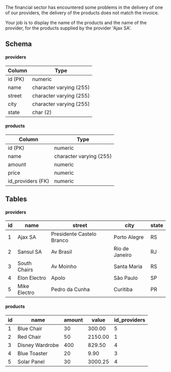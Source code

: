 The financial sector has encountered some problems in the delivery of one of our providers, the delivery of the products does not match the invoice.

Your job is to display the name of the products and the name of the provider, for the products supplied by the provider 'Ajax SA'.

## Schema

#### providers
|Column | Type|
|-------|-----|
|id (PK) | numeric|
|name | character varying (255)|
|street | character varying (255)|
|city | character varying (255)|
|state | char (2)|
   
#### products
|Column | Type|
|-------|-----|
|id (PK) | numeric|
|name | character varying (255)|
|amount | numeric|
|price | numeric|
|id_providers (FK) | numeric|
 
## Tables
#### providers
|id | name | street | city | state|
|---|------|--------|------|------|
|1 | Ajax SA | Presidente Castelo Branco | Porto Alegre | RS|
|2 | Sansul SA | Av Brasil | Rio de Janeiro | RJ|
|3 | South Chairs | Av Moinho | Santa Maria | RS|
|4 | Elon Electro | Apolo | São Paulo | SP|
|5 | Mike Electro | Pedro da Cunha | Curitiba | PR|
   
#### products
|id | name | amount | value | id_providers|
|---|------|--------|-------|-------------|
|1 | Blue Chair | 30 | 300.00 | 5|
|2 | Red Chair | 50 | 2150.00 | 1|
|3 | Disney Wardrobe | 400 | 829.50 | 4|
|4 | Blue Toaster | 20 | 9.90 | 3|
|5 | Solar Panel | 30 | 3000.25 | 4|
